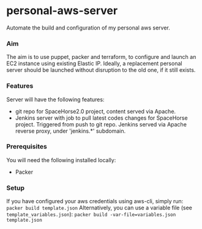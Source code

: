 # personal-aws-server
Automate the build and configuration of my personal aws server.

### Aim
The aim is to use puppet, packer and terraform, to configure and launch an EC2 instance using existing Elastic IP. Ideally, a replacement personal server should be launched without disruption to the old one, if it still exists.

### Features
Server will have the following features:
- git repo for SpaceHorse2.0 project, content served via Apache.
- Jenkins server with job to pull latest codes changes for SpaceHorse project. Triggered from push to git repo. Jenkins served via Apache reverse proxy, under 'jenkins.\*' subdomain.

### Prerequisites
You will need the following installed locally:
- Packer

### Setup
If you have configured your aws credentials using aws-cli, simply run:
`packer build template.json`
Alternatively, you can use a variable file (see `template_variables.json`):
`packer build -var-file=variables.json template.json`
